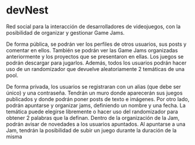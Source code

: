 # devNest
Red social para la interacción de desarrolladores de videojuegos, con la posibilidad de organizar y gestionar Game Jams.  

De forma pública, se podrán ver los perfiles de otros usuarios, sus posts y comentar en ellos. También se podrán ver las Game Jams organizadas anteriormente y los proyectos que se presentaron en ellas. Los juegos se podrán descargar para jugarlos. Además, todos los usuarios podrán hacer uso de un randomizador que devuelve aleatoriamente 2 temáticas de una pool. 

De forma privada, los usuarios se registraran con un alias (que debe ser único) y una contraseña. Tendrán un muro donde aparecerán sus juegos publicados y donde podrán poner posts de texto e imágenes. Por otro lado, podrán apuntarse y organizar jams, definiendo un nombre y una fecha. La temática puede elegirse libremente o hacer uso del randomizador para obtener 2 palabras que la definan. Dentro de la organización de la Jam, podrán avisar de novedades a los usuarios apuntados. Al apuntarse a una Jam, tendrán la posibilidad de subir un juego durante la duración de la misma
